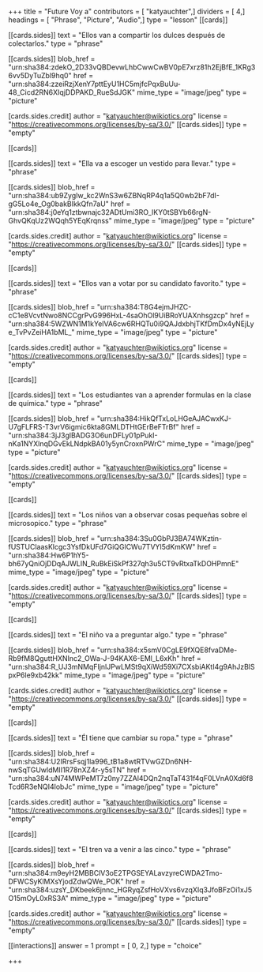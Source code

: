 +++
title = "Future Voy a"
contributors = [ "katyauchter",]
dividers = [ 4,]
headings = [ "Phrase", "Picture", "Audio",]
type = "lesson"
[[cards]]

[[cards.sides]]
text = "Ellos van a compartir los dulces después de colectarlos."
type = "phrase"

[[cards.sides]]
blob_href = "urn:sha384:zdekO_2D33vQBDevwLhbCwwCwBV0pE7xrz81h2EjBfE_1KRg36vv5DyTuZbl9hq0"
href = "urn:sha384:zzeiRzjXenY7pttEyU1HC5mjfcPqxBuUu-48_Cicd2RN6XIqjDDPAKD_RueSdJGK"
mime_type = "image/jpeg"
type = "picture"

[cards.sides.credit]
author = "katyauchter@wikiotics.org"
license = "https://creativecommons.org/licenses/by-sa/3.0/"
[[cards.sides]]
type = "empty"

[[cards]]

[[cards.sides]]
text = "Ella va a escoger un vestido para llevar."
type = "phrase"

[[cards.sides]]
blob_href = "urn:sha384:ub9ZygIw_kc2WnS3w6ZBNqRP4q1a5Q0wb2bF7dI-gG5Lo4e_Og0bakBIkkQfn7aU"
href = "urn:sha384:j0eYq1ztbwnajc32ADtUmi3RO_IKY0tSBYb66rgN-GhvQKqUz2WQqh5YEqKrqnss"
mime_type = "image/jpeg"
type = "picture"

[cards.sides.credit]
author = "katyauchter@wikiotics.org"
license = "https://creativecommons.org/licenses/by-sa/3.0/"
[[cards.sides]]
type = "empty"

[[cards]]

[[cards.sides]]
text = "Ellos van a votar por su candidato favorito."
type = "phrase"

[[cards.sides]]
blob_href = "urn:sha384:T8G4ejmJHZC-cC1e8VcvtNwo8NCCgrPvG996HxL-4saOhOl9UiBRoYUAXnhsgzcp"
href = "urn:sha384:5WZWN1M1kYelVA6cw6RHQTu0i9QAJdxbhjTKfDmDx4yNEjLye_TvPvZeiHA1bML_"
mime_type = "image/jpeg"
type = "picture"

[cards.sides.credit]
author = "katyauchter@wikiotics.org"
license = "https://creativecommons.org/licenses/by-sa/3.0/"
[[cards.sides]]
type = "empty"

[[cards]]

[[cards.sides]]
text = "Los estudiantes van a aprender formulas en la clase de química."
type = "phrase"

[[cards.sides]]
blob_href = "urn:sha384:HikQfTxLoLHGeAJACwxKJ-U7gFLFRS-T3vrV6igmic6kta8GMLDTHtGErBeFTrBf"
href = "urn:sha384:3jJ3glBADG3O6unDFLy01pPukI-nKa1NYXlnqDGvEkLNdpkBA01y5ynCroxnPWrC"
mime_type = "image/jpeg"
type = "picture"

[cards.sides.credit]
author = "katyauchter@wikiotics.org"
license = "https://creativecommons.org/licenses/by-sa/3.0/"
[[cards.sides]]
type = "empty"

[[cards]]

[[cards.sides]]
text = "Los niños van a observar cosas pequeñas sobre el microsopico."
type = "phrase"

[[cards.sides]]
blob_href = "urn:sha384:3Su0GbPJ3BA74WKztin-fUSTUClaasKlcgc3YsfDkUFd7GiQGlCWu7TVYI5dKmKW"
href = "urn:sha384:Hw6P1hY5-bh67yQniOjDDqAJWLIN_RuBkEiSkPf327qh3u5CT9vRtxaTkDOHPmnE"
mime_type = "image/jpeg"
type = "picture"

[cards.sides.credit]
author = "katyauchter@wikiotics.org"
license = "https://creativecommons.org/licenses/by-sa/3.0/"
[[cards.sides]]
type = "empty"

[[cards]]

[[cards.sides]]
text = "El niño va a preguntar algo."
type = "phrase"

[[cards.sides]]
blob_href = "urn:sha384:x5smV0CgLE9fXQE8fvaDMe-Rb9fM8QguttHXNInc2_OWa-J-94KAX6-EMl_L6xKh"
href = "urn:sha384:R_UJ3mNMqFIjnlJPwLMSt9qXiWd59Xi7CXsbiAKtI4g9AhJzBlSpxP6le9xb42kk"
mime_type = "image/jpeg"
type = "picture"

[cards.sides.credit]
author = "katyauchter@wikiotics.org"
license = "https://creativecommons.org/licenses/by-sa/3.0/"
[[cards.sides]]
type = "empty"

[[cards]]

[[cards.sides]]
text = "Él tiene que cambiar su ropa."
type = "phrase"

[[cards.sides]]
blob_href = "urn:sha384:U2IRrsFsqj1la996_tB1a8wtRTVwGZDn6NH-nwSqTGUwldMII1R78nXZ4r-y5sTN"
href = "urn:sha384:uN74MWPeMT7z0ny7ZZAl4DQn2nqTaT431f4qF0LVnA0Xd6f8Tcd6R3eNQI4lobJc"
mime_type = "image/jpeg"
type = "picture"

[cards.sides.credit]
author = "katyauchter@wikiotics.org"
license = "https://creativecommons.org/licenses/by-sa/3.0/"
[[cards.sides]]
type = "empty"

[[cards]]

[[cards.sides]]
text = "El tren va a venir a las cinco."
type = "phrase"

[[cards.sides]]
blob_href = "urn:sha384:m9eyH2MBBClV3oE2TPGSEYALavzyreCWDA2Tmo-DFWCSyKlMXsYjodZdwQWe_POK"
href = "urn:sha384:uzsY_DKbeek6jnnc_HGRyqZsfHoVXvs6vzqXIq3JfoBFzOi1xJ5O15mOyL0xRS3A"
mime_type = "image/jpeg"
type = "picture"

[cards.sides.credit]
author = "katyauchter@wikiotics.org"
license = "https://creativecommons.org/licenses/by-sa/3.0/"
[[cards.sides]]
type = "empty"

[[interactions]]
answer = 1
prompt = [ 0, 2,]
type = "choice"

+++
